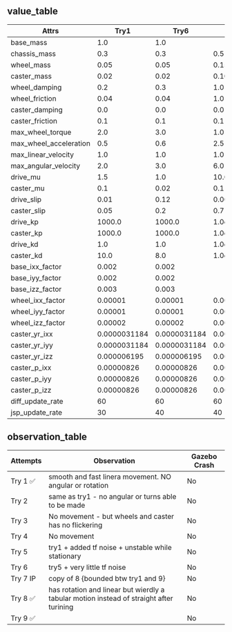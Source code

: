 ## value_table

| Attrs                  | Try1         | Try6         | Try7         | Try8         | Try9         |
|------------------------|--------------|--------------|--------------|--------------|--------------|
| base_mass              | 1.0          | 1.0          |              |              |              |
| chassis_mass           | 0.3          | 0.3          | 0.5          | 0.5          | 0.3          |
| wheel_mass             | 0.05         | 0.05         | 0.15         | 0.15         | 0.01         |
| caster_mass            | 0.02         | 0.02         | 0.10         | 0.10         | 0.01         |
| wheel_damping          | 0.2          | 0.3          | 1.0          | 1.0          | 1.0          |
| wheel_friction         | 0.04         | 0.04         | 1.0          | 1.0          | 1.0          |
| caster_damping         | 0.0          | 0.0          | 0.0          | 0.0          | 0.0          |
| caster_friction        | 0.1          | 0.1          | 0.1          | 0.1          | 0.1          |
| max_wheel_torque       | 2.0          | 3.0          | 1.0          | 1.0          | 1.0          |
| max_wheel_acceleration | 0.5          | 0.6          | 2.5          | 2.5          | 2.0          |
| max_linear_velocity    | 1.0          | 1.0          | 1.0          | 1.0          | 1.9          |
| max_angular_velocity   | 2.0          | 3.0          | 6.0          | 6.0          | 6.0          |
| drive_mu               | 1.5          | 1.0          | 10.0         | 10.0         | 10.0         |
| caster_mu              | 0.1          | 0.02         | 0.1          | 0.1          | 0.1          |
| drive_slip             | 0.01         | 0.12         | 0.0009       | 0.01         |              |
| caster_slip            | 0.05         | 0.2          | 0.7          | 0.05         |              |
| drive_kp               | 1000.0       | 1000.0       | 1.0e+27      | 1.0e+27      | 1.0e+27      |
| caster_kp              | 1000.0       | 1000.0       | 1.0e+27      | 1.0e+27      | 1.0e+27      |
| drive_kd               | 1.0          | 1.0          | 1.0e+27      | 1.0e+27      | 1.0e+27      |
| caster_kd              | 10.0         | 8.0          | 1.0e+27      | 1.0e+27      | 1.0e+27      |
| base_ixx_factor        | 0.002        | 0.002        |              |              |              |
| base_iyy_factor        | 0.002        | 0.002        |              |              |              |
| base_izz_factor        | 0.003        | 0.003        |              |              |              |
| wheel_ixx_factor       | 0.00001      | 0.00001      | 0.0003451    | 0.0003451    | 0.000003451  |
| wheel_iyy_factor       | 0.00001      | 0.00001      | 0.0003451    | 0.0003451    | 0.000003451  |
| wheel_izz_factor       | 0.00002      | 0.00002      | 0.0006       | 0.0006       | 0.000006     |
| caster_yr_ixx          | 0.0000031184 | 0.0000031184 | 0.00031184   | 0.00031184   | 0.0000031184 |
| caster_yr_iyy          | 0.0000031184 | 0.0000031184 | 0.00031184   | 0.00031184   | 0.0000031184 |
| caster_yr_izz          | 0.000006195  | 0.000006195  | 0.0006195    | 0.0006195    | 0.000006195  |
| caster_p_ixx           | 0.00000826   | 0.00000826   | 0.000826     | 0.000826     | 0.00000826   |
| caster_p_iyy           | 0.00000826   | 0.00000826   | 0.000826     | 0.000826     | 0.00000826   |
| caster_p_izz           | 0.00000826   | 0.00000826   | 0.000826     | 0.000826     | 0.00000826   |
| diff_update_rate       | 60           | 60           | 60           | 60           | 60           |
| jsp_update_rate        | 30           | 40           | 40           | 40           | 40           |


## observation_table
| Attempts | Observation                                                     | Gazebo Crash |
|----------|-----------------------------------------------------------------|--------------|
| Try 1 ✅ | smooth and fast linera movement\. NO angular or rotation        | No           |
| Try 2    | same as try1 - no angular or turns able to be made              | No           |
| Try 3    | No movement - but wheels and caster has no flickering           | No           |
| Try 4    | No movement                                                     | No           |
| Try 5    | try1 + added tf noise + unstable while stationary               | No           |
| Try 6    | try5 + very little tf noise                                     | No           |
| Try 7 IP | copy of 8 {bounded btw try1 and 9}   | No           |
| Try 8 ✅ | has rotation and linear but wierdly a tabular motion instead of straight after turining  | No           |
| Try 9 ✅ |   | No           |
